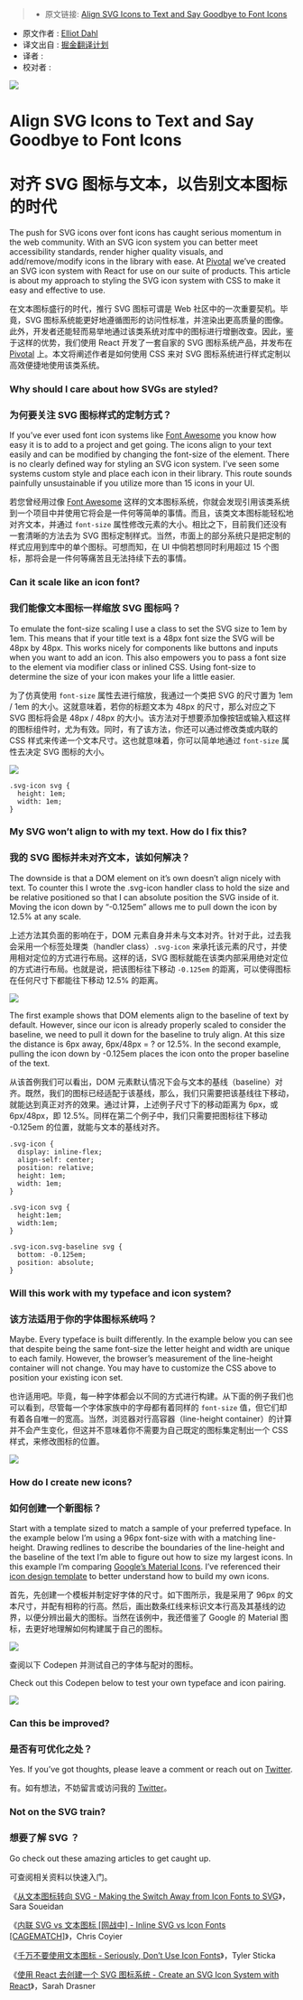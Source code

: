 > * 原文链接: [Align SVG Icons to Text and Say Goodbye to Font Icons](https://blog.prototypr.io/align-svg-icons-to-text-and-say-goodbye-to-font-icons-d44b3d7b26b4#.9gcnlx2bm)
* 原文作者 : [Elliot Dahl](https://blog.prototypr.io/@Elliotdahl)
* 译文出自 : [掘金翻译计划](https://github.com/xitu/gold-miner)
* 译者 :
* 校对者 :

![](https://cdn-images-1.medium.com/max/1600/1*YJKqXVh1XZcKB9QeyVcKkA.png)

# Align SVG Icons to Text and Say Goodbye to Font Icons

# 对齐 SVG 图标与文本，以告别文本图标的时代

The push for SVG icons over font icons has caught serious momentum in the web community. With an SVG icon system you can better meet accessibility standards, render higher quality visuals, and add/remove/modify icons in the library with ease. At [Pivotal](https://pivotal.io/) we’ve created an SVG icon system with React for use on our suite of products. This article is about my approach to styling the SVG icon system with CSS to make it easy and effective to use.

在文本图标盛行的时代，推行 SVG 图标可谓是 Web 社区中的一次重要契机。毕竟，SVG 图标系统能更好地遵循图形的访问性标准，并渲染出更高质量的图像。此外，开发者还能轻而易举地通过该类系统对库中的图标进行增删改查。因此，鉴于这样的优势，我们使用 React 开发了一套自家的 SVG 图标系统产品，并发布在 [Pivotal](https://pivotal.io/) 上。本文将阐述作者是如何使用 CSS 来对 SVG 图标系统进行样式定制以高效便捷地使用该类系统。

### Why should I care about how SVGs are styled?

### 为何要关注 SVG 图标样式的定制方式？

If you’ve ever used font icon systems like [Font Awesome](http://fontawesome.io/) you know how easy it is to add to a project and get going. The icons align to your text easily and can be modified by changing the font-size of the element. There is no clearly defined way for styling an SVG icon system. I’ve seen some systems custom style and place each icon in their library. This route sounds painfully unsustainable if you utilize more than 15 icons in your UI.

若您曾经用过像 [Font Awesome](http://fontawesome.io/) 这样的文本图标系统，你就会发现引用该类系统到一个项目中并使用它将会是一件何等简单的事情。而且，该类文本图标能轻松地对齐文本，并通过 `font-size` 属性修改元素的大小。相比之下，目前我们还没有一套清晰的方法去为 SVG 图标定制样式。当然，市面上的部分系统只是把定制的样式应用到库中的单个图标。可想而知，在 UI 中倘若想同时利用超过 15 个图标，那将会是一件何等痛苦且无法持续下去的事情。

### **Can it scale like an icon font?**

### **我们能像文本图标一样缩放 SVG 图标吗？**

To emulate the font-size scaling I use a class to set the SVG size to 1em by 1em. This means that if your title text is a 48px font size the SVG will be 48px by 48px. This works nicely for components like buttons and inputs when you want to add an icon. This also empowers you to pass a font size to the element via modifier class or inlined CSS. Using font-size to determine the size of your icon makes your life a little easier.

为了仿真使用 `font-size` 属性去进行缩放，我通过一个类把 SVG 的尺寸置为 1em / 1em 的大小。这就意味着，若你的标题文本为 48px 的尺寸，那么对应之下 SVG 图标将会是 48px / 48px 的大小。该方法对于想要添加像按钮或输入框这样的图标组件时，尤为有效。同时，有了该方法，你还可以通过修改类或内联的 CSS 样式来传递一个文本尺寸。这也就意味着，你可以简单地通过 `font-size` 属性去决定 SVG 图标的大小。

![](https://cdn-images-1.medium.com/max/1600/1*rrztHq_Ic2NwMp5CkHzYog.png)

    .svg-icon svg {
      height: 1em;
      width: 1em;
    }

### **My SVG won’t align to with my text. How do I fix this?**

### **我的 SVG 图标并未对齐文本，该如何解决？**

The downside is that a DOM element on it’s own doesn’t align nicely with text. To counter this I wrote the .svg-icon handler class to hold the size and be relative positioned so that I can absolute position the SVG inside of it. Moving the icon down by “-0.125em” allows me to pull down the icon by 12.5% at any scale.

上述方法其负面的影响在于，DOM 元素自身并未与文本对齐。针对于此，过去我会采用一个标签处理类（handler class）`.svg-icon` 来承托该元素的尺寸，并使用相对定位的方式进行布局。这样的话，SVG 图标就能在该类内部采用绝对定位的方式进行布局。也就是说，把该图标往下移动 `-0.125em` 的距离，可以使得图标在任何尺寸下都能往下移动 12.5% 的距离。

![](https://cdn-images-1.medium.com/max/1600/1*F49a4lqd8Lw5eFVTnPm4Lg.png)

The first example shows that DOM elements align to the baseline of text by default. However, since our icon is already properly scaled to consider the baseline, we need to pull it down for the baseline to truly align. At this size the distance is 6px away, 6px/48px = ? or 12.5%. In the second example, pulling the icon down by -0.125em places the icon onto the proper baseline of the text.

从该首例我们可以看出，DOM 元素默认情况下会与文本的基线（baseline）对齐。既然，我们的图标已经适配于该基线，那么，我们只需要把该基线往下移动，就能达到真正对齐的效果。通过计算，上述例子尺寸下的移动距离为 6px，或 6px/48px，即 12.5%。同样在第二个例子中，我们只需要把图标往下移动 -0.125em 的位置，就能与文本的基线对齐。

    .svg-icon {
      display: inline-flex;
      align-self: center;
      position: relative;
      height: 1em;
      width: 1em;
    }

    .svg-icon svg {
      height:1em;
      width:1em;
    }

    .svg-icon.svg-baseline svg {
      bottom: -0.125em;
      position: absolute;
    }

### Will this work with my typeface and icon system?

### 该方法适用于你的字体图标系统吗？

Maybe. Every typeface is built differently. In the example below you can see that despite being the same font-size the letter height and width are unique to each family. However, the browser’s measurement of the line-height container will not change. You may have to customize the CSS above to position your existing icon set.

也许适用吧。毕竟，每一种字体都会以不同的方式进行构建。从下面的例子我们也可以看到，尽管每一个字体家族中的字母都有着同样的 `font-size` 值，但它们却有着各自唯一的宽高。当然，浏览器对行高容器（line-height container）的计算并不会产生变化，但这并不意味着你不需要为自己既定的图标集定制出一个 CSS 样式，来修改图标的位置。

![](https://cdn-images-1.medium.com/max/1600/1*GSfAY-rib0QAngPUK9LHMA.png)

### How do I create new icons?

### 如何创建一个新图标？

Start with a template sized to match a sample of your preferred typeface. In the example below I’m using a 96px font-size with with a matching line-height. Drawing redlines to describe the boundaries of the line-height and the baseline of the text I’m able to figure out how to size my largest icons. In this example I’m comparing [Google’s Material Icons](https://material.io/icons/). I’ve referenced their [icon design template](https://material.io/guidelines/style/icons.html#icons-system-icons) to better understand how to build my own icons.

首先，先创建一个模板并制定好字体的尺寸。如下图所示，我是采用了 96px 的文本尺寸，并配有相称的行高。然后，画出数条红线来标识文本行高及其基线的边界，以便分辨出最大的图标。当然在该例中，我还借鉴了 Google 的 Material 图标，去更好地理解如何构建属于自己的图标。

![](https://cdn-images-1.medium.com/max/2000/1*-fnv9uyDUgahTAozqb9jqg.png)

查阅以下 Codepen 并测试自己的字体与配对的图标。

Check out this Codepen below to test your own typeface and icon pairing.

[![](http://i1.piimg.com/567571/92bc3cae3455dbc9.jpg)](https://codepen.io/elliotdahl/embed/ygYrvm?amp%3Bdefault-tabs=html%2Cresult&amp%3Bembed-version=2&amp%3Bhost=http%3A%2F%2Fcodepen.io&amp%3Bslug-hash=ygYrvm&height=600&referrer=https%3A%2F%2Fblog.prototypr.io%2Fmedia%2F78db9599a37b1b90530624815c99c973%3FpostId%3Dd44b3d7b26b)

### **Can this be improved?**

### **是否有可优化之处？**

Yes. If you’ve got thoughts, please leave a comment or reach out on [Twitter](https://twitter.com/Elliotdahl).

有。如有想法，不妨留言或访问我的 [Twitter](https://twitter.com/Elliotdahl)。

### Not on the SVG train?

### 想要了解 SVG ？

Go check out these amazing articles to get caught up.

可查阅相关资料以快速入门。

《[从文本图标转向 SVG - Making the Switch Away from Icon Fonts to SVG](https://sarasoueidan.com/blog/icon-fonts-to-svg/)》，Sara Soueidan

《[内联 SVG vs 文本图标 [网战中] - Inline SVG vs Icon Fonts [CAGEMATCH]](https://css-tricks.com/icon-fonts-vs-svg/)》，Chris Coyier

《[千万不要使用文本图标 - Seriously, Don’t Use Icon Fonts](https://cloudfour.com/thinks/seriously-dont-use-icon-fonts/)》，Tyler Sticka

《[使用 React 去创建一个 SVG 图标系统 - Create an SVG Icon System with React](https://css-tricks.com/creating-svg-icon-system-react/)》，Sarah Drasner

